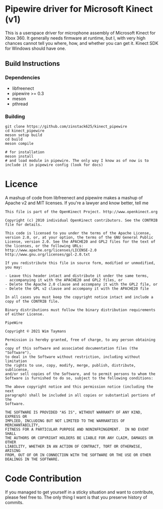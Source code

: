 # Pipewire driver for Microsoft Kinect (v1)

This is a userspace driver for microphone assembly of Microsoft Kinect for Xbox 360. It generally needs firmware at runtime, but I, with very high chances cannot tell you where, how, and whether you can get it. Kinect SDK for Windows should have one.

## Build Instructions

### Dependencies
- libfreenect
- pipewire >= 0.3
- meson
- pthread

### Building
    git clone https://github.com/zinstack625/kinect_pipewire
    cd kinect_pipewire
    meson setup build
    cd build
    meson compile
    
    # for installation
    meson install
    # and load module in pipewire. The only way I know as of now is to include it in pipewire config (look for docs)

# Licence
A mashup of code from libfreenect and pipewire makes a mashup of Apache v2 and MIT licenses. If you're a lawyer and know better, tell me
```
This file is part of the OpenKinect Project. http://www.openkinect.org

Copyright (c) 2010 individual OpenKinect contributors. See the CONTRIB
file for details.

This code is licensed to you under the terms of the Apache License,
version 2.0, or, at your option, the terms of the GNU General Public
License, version 2.0. See the APACHE20 and GPL2 files for the text of
the licenses, or the following URLs:
http://www.apache.org/licenses/LICENSE-2.0
http://www.gnu.org/licenses/gpl-2.0.txt

If you redistribute this file in source form, modified or unmodified,
you may:

- Leave this header intact and distribute it under the same terms,
  accompanying it with the APACHE20 and GPL2 files, or
- Delete the Apache 2.0 clause and accompany it with the GPL2 file, or
- Delete the GPL v2 clause and accompany it with the APACHE20 file

In all cases you must keep the copyright notice intact and include a
copy of the CONTRIB file.

Binary distributions must follow the binary distribution requirements
of either License.
```
```
PipeWire

Copyright © 2021 Wim Taymans

Permission is hereby granted, free of charge, to any person obtaining a
copy of this software and associated documentation files (the "Software"),
to deal in the Software without restriction, including without limitation
the rights to use, copy, modify, merge, publish, distribute, sublicense,
and/or sell copies of the Software, and to permit persons to whom the
Software is furnished to do so, subject to the following conditions:

The above copyright notice and this permission notice (including the next
paragraph) shall be included in all copies or substantial portions of the
Software.

THE SOFTWARE IS PROVIDED "AS IS", WITHOUT WARRANTY OF ANY KIND, EXPRESS OR
IMPLIED, INCLUDING BUT NOT LIMITED TO THE WARRANTIES OF MERCHANTABILITY,
FITNESS FOR A PARTICULAR PURPOSE AND NONINFRINGEMENT.  IN NO EVENT SHALL
THE AUTHORS OR COPYRIGHT HOLDERS BE LIABLE FOR ANY CLAIM, DAMAGES OR OTHER
LIABILITY, WHETHER IN AN ACTION OF CONTRACT, TORT OR OTHERWISE, ARISING
FROM, OUT OF OR IN CONNECTION WITH THE SOFTWARE OR THE USE OR OTHER
DEALINGS IN THE SOFTWARE.
```

# Code Contribution

If you managed to get yourself in a sticky situation and want to contribute, please feel free to. The only thing I want is that you preserve history of commits.
